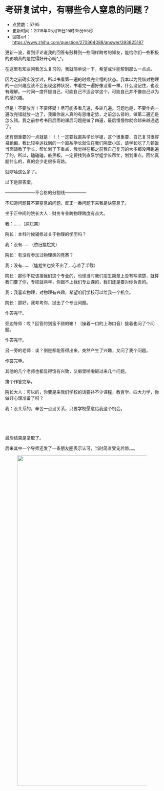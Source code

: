 # 考研复试中，有哪些令人窒息的问题？
- 点赞数：5795
- 更新时间：2018年05月19日15时35分55秒
- 回答url：https://www.zhihu.com/question/270364088/answer/393825187
<body>
 <p data-pid="mZm0ztLa">更新一波，看到评论说我的回答有鼓舞到一些同样跨考的知友，能给你们一些积极的影响真的是觉得好开心啊^_^。</p>
 <p data-pid="e-JSdjvn">在这里有知友问我怎么复习的，我就简单说一下，希望或许能帮到那么一点点。</p>
 <p data-pid="fISpjhPo">因为之前确实没学过，所以书看第一遍的时候完全懵的状态。我本以为凭借对物理的一点兴趣应该不会出现这种状况，书看完一遍好像没看一样，什么没记住，也没有理解。一时间一度怀疑自己，可能自己不适合学这个，可能自己并不像自己以为的感兴趣。</p>
 <p data-pid="g0azGVoH">但是！不要放弃！不要怀疑！尽可能多看几遍，多轮几遍。习题也是，不要作完一遍改完错就放一边了，我跟你说人真的有思维定势，之前怎么错的，做第二遍还是怎么错。我之前参考书目后面的课后习题是做了四遍，最后慢慢你就会越来越通透了。</p>
 <p data-pid="PA3Z7zm7">还有很重要的一点就是！！！一定要找直系学长学姐，这个很重要，自己复习很容易跑偏，我比较幸运找到的一个直系学长就住在我们隔壁小区，请学长吃了几顿饭当面请教了学长，帮忙划了下重点，我觉得在那之前我自己复习的大多都没用跑遍了的，所以，磕磕磕，敲黑板，一定要找到直系学姐学长帮忙，划划重点，回忆真题什么的，真的会少走很多弯路。</p>
 <p data-pid="F-D4pseU">就啰嗦这么多了。</p>
 <p data-pid="Bw0099sy">以下是原答案。</p>
 <p data-pid="63gVQUJH">———————不合格的分割线—————</p>
 <p data-pid="pjp2h1NS">不知道问题算不算窒息的问题，反正一番问题下来我是快窒息了。</p>
 <p data-pid="JNAQdd1r">坐于正中间的院长大人：财务专业跨物理跨度有点大。</p>
 <p data-pid="4SMQK4hz">我：……（尴尬笑）</p>
 <p data-pid="kdLyK7xP">院长：本科时候辅修过关于物理的学历吗？</p>
 <p data-pid="FFgySB7w">我：没有……（依旧尴尬笑）</p>
 <p data-pid="81cjrSTK">院长：有没有参加过物理类的竞赛？</p>
 <p data-pid="f2HwKUBl">我：没有……（尴尬笑也笑不出了，心凉了半截）</p>
 <p data-pid="DV8A8W1L">院长：那你不应该报我们这个专业的，也怪当时我们招生简章上没有写清楚，就算我们要了你，专硕就两年，你跟不上我们专业课的，我们还是要对你负责的。</p>
 <p data-pid="SzfHz88c">我：我喜欢物理，对物理有兴趣，希望咱们学校可以给我一个机会。</p>
 <p data-pid="yfvl_VNG">院长：那好，我考考你，抛出了个专业问题。</p>
 <p data-pid="Z8XXLAEo">作答完毕。</p>
 <p data-pid="jZzc51du">旁边导师：哎？回答的到蛮不错的嘛！（操着一口的上海口音）接着也问了个问题。</p>
 <p data-pid="ZIwa3n01">作答完毕。</p>
 <p data-pid="PxYuzfNy">另一旁的老师：诶？倒是都能答得出来，突然产生了兴趣，又问了我个问题。</p>
 <p data-pid="f6ri4PAH">作答完毕。</p>
 <p data-pid="K6llQ4-s">其他的几个老师也都显得饶有兴致，又噼里啪啦砸过来几个问题。</p>
 <p data-pid="Hhvkruju">挨个作答完毕。</p>
 <p data-pid="hwL_Nk5W">院长大人：可以的，你要是来我们学校的话要补不少课程，教育学、四大力学，你做好心理准备了吗？</p>
 <p data-pid="_tHemO5i">我：没关系的，辛苦一点没关系，只要学校愿意给我这个机会。</p>
 <p class="ztext-empty-paragraph"><br></p>
 <p class="ztext-empty-paragraph"><br></p>
 <p data-pid="WQyh3QCr">最后结果是录取了。</p>
 <p data-pid="h1zC14uR">后来其中一个导师还发了一条朋友圈表示认可，当时简直受宠若惊。。。</p>
 <figure data-size="normal">
  <img src="https://picx.zhimg.com/50/v2-112673409d6ba278b85df86935aafbab_720w.jpg?source=1940ef5c" data-rawwidth="1080" data-rawheight="2160" data-size="normal" data-original-token="v2-112673409d6ba278b85df86935aafbab" class="origin_image zh-lightbox-thumb" width="1080" data-original="https://pic1.zhimg.com/v2-112673409d6ba278b85df86935aafbab_r.jpg?source=1940ef5c">
 </figure>
</body>